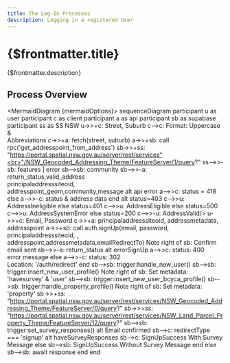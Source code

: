 ```yaml
---
title: The Log-In Processes
description: Logging in a registered User 
---
```


# {$frontmatter.title}

{$frontmatter.description}

## Process Overview

<script>
    const mermaidOptions = {
        theme: 'forest'
      }
</script>

<MermaidDiagram {mermaidOptions}>
sequenceDiagram
    participant u as user
    participant c as client
    participant a as api
    participant sb as supabase
    participant ss as SS NSW
    u->>+c: Street, Suburb
    c-->c: Format: Uppercase & <br>Abbreviations
    c->>+a: fetch(street, suburb)
    a->>+sb: call rpc('get_addresspoint_from_address')
    sb->>+ss: "https://portal.spatial.nsw.gov.au/server/rest/services"<br>"/NSW_Geocoded_Addressing_Theme/FeatureServer/1/query?" <!-- markdownlint-disable-line MD034 -->
    ss-->>-sb: features | error
    sb-->sb: community
    sb-->>-a: return_status,valid_address<br>principaladdresssiteoid,<br>addresspoint_geom,community,message
    alt api error
        a-->>c: status = 418
    else
        a-->>-c: status & address data
    end
    alt status=403
        c-->>u: AddressIneligible
    else  status=401
        c-->>u: AddressEligible
    else  status=500
        c-->>u: AddressSystemError
    else  status=200
        c-->>-u: AddressValid/>
        u->>+c: Email, Password
        c->>+a: principaladdresssiteoid, addressmetadata, <br/>addresspoint
        a->>+sb: call auth.signUp(email, password, principaladdresssiteoid, , <br/>addresspoint,addressmetadata,emailRedirectTo)
        Note right of sb: Confirm email sent
        sb-->>-a: return_status
        alt errorSignUp
            a-->>c: status: 400<br/>error message
        else
            a-->>-c: status: 302<br/>Location: '/auth/redirect'
        end
        sb-->sb: trigger:handle_new_user()
        sb-->sb: trigger:insert_new_user_profile()
        Note right of sb: Set metadata: 'havesurvey' & 'user'
        sb-->sb: trigger:insert_new_user_bcyca_profile()
        sb-->sb: trigger:handle_property_profile()
        Note right of sb: Set metadata: 'property'
        sb->>+ss: "https://portal.spatial.nsw.gov.au/server/rest/services/NSW_Geocoded_Addressing_Theme/FeatureServer/0/query?" <!-- markdownlint-disable-line MD034 -->
        sb->>+ss: "https://portal.spatial.nsw.gov.au/server/rest/services/NSW_Land_Parcel_Property_Theme/FeatureServer/12/query?" <!-- markdownlint-disable-line MD034 -->
        sb-->sb: trigger:set_survey_responses()
        alt Email confirmed
             sb-->c: redirectType === 'signup'
             alt haveSurveyResponses
                 sb-->c: SignUpSuccess With Survey Message
            else
                 sb-->sb: SignUpSuccess Without Survey Message
            end
        else
             sb-->sb: await response
        end
    end
</MermaidDiagram>
